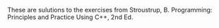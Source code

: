 These are sulutions to the exercises from Stroustrup, B. Programming: Principles and Practice Using C++, 2nd Ed.
